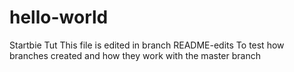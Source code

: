# hello-world
Startbie Tut
This file is edited in branch README-edits
To test how branches created and how they work with the master branch

